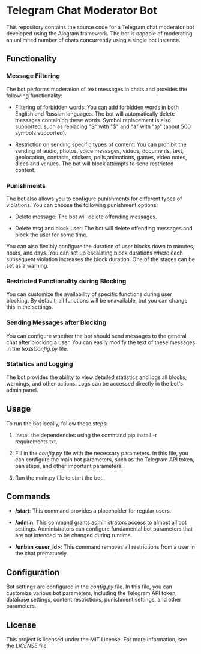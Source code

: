 # Telegram Chat Moderator Bot
This repository contains the source code for a Telegram chat moderator bot developed using the Aiogram framework. The bot is capable of moderating an unlimited number of chats concurrently using a single bot instance.

## Functionality
### Message Filtering
The bot performs moderation of text messages in chats and provides the following functionality:

- Filtering of forbidden words: You can add forbidden words in both English and Russian languages. The bot will automatically delete messages containing these words. Symbol replacement is also supported, such as replacing "S" with "$" and "a" with "@" (about 500 symbols supported).

- Restriction on sending specific types of content: You can prohibit the sending of audio, photos, voice messages, videos, documents, text, geolocation, contacts, stickers, polls,animations, games, video notes, dices and venues. The bot will block attempts to send restricted content.

### Punishments
The bot also allows you to configure punishments for different types of violations. You can choose the following punishment options:

- Delete message: The bot will delete offending messages.

- Delete msg and block user: The bot will delete offending messages and block the user for some time.

You can also flexibly configure the duration of user blocks down to minutes, hours, and days. You can set up escalating block durations where each subsequent violation increases the block duration. One of the stages can be set as a warning.

### Restricted Functionality during Blocking
You can customize the availability of specific functions during user blocking. By default, all functions will be unavailable, but you can change this in the settings.

### Sending Messages after Blocking
You can configure whether the bot should send messages to the general chat after blocking a user. You can easily modify the text of these messages in the *textsConfig.py* file.

### Statistics and Logging
The bot provides the ability to view detailed statistics and logs all blocks, warnings, and other actions. Logs can be accessed directly in the bot's admin panel.

## Usage
To run the bot locally, follow these steps:

1) Install the dependencies using the command pip install -r requirements.txt.

2) Fill in the *config.py* file with the necessary parameters. In this file, you can configure the main bot parameters, such as the Telegram API token, ban steps, and other important parameters.

3) Run the main.py file to start the bot.

## Commands
- **/start**: This command provides a placeholder for regular users.

- **/admin**: This command grants administrators access to almost all bot settings. Administrators can configure fundamental bot parameters that are not intended to be changed during runtime.

- **/unban <user_id>**: This command removes all restrictions from a user in the chat prematurely.

## Configuration
Bot settings are configured in the *config.py* file. In this file, you can customize various bot parameters, including the Telegram API token, database settings, content restrictions, punishment settings, and other parameters.

## License
This project is licensed under the MIT License. For more information, see the *LICENSE* file.